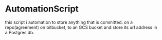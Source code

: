 # AutomationScript
this script i automation to store anything that is committed. on a repo(agreement) on bitbucket, to an GCS bucket and store its url address in a Postgres db. 
